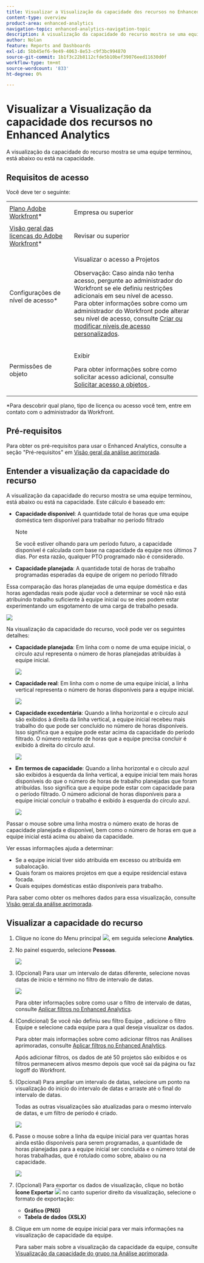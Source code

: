 ```yaml
---
title: Visualizar a Visualização da capacidade dos recursos no Enhanced Analytics
content-type: overview
product-area: enhanced-analytics
navigation-topic: enhanced-analytics-navigation-topic
description: A visualização da capacidade do recurso mostra se uma equipe terminou, está abaixo ou está na capacidade. Este cálculo é baseado em - EDIT ME.
author: Nolan
feature: Reports and Dashboards
exl-id: 5bb45ef6-9e49-4063-8e53-c9f3bc994870
source-git-commit: 1b1f3c22b8112cfde5b10bef39076eed11630d0f
workflow-type: tm+mt
source-wordcount: '833'
ht-degree: 0%

---
```


# Visualizar a Visualização da capacidade dos recursos no Enhanced Analytics

A visualização da capacidade do recurso mostra se uma equipe terminou, está abaixo ou está na capacidade.

## Requisitos de acesso

Você deve ter o seguinte:

<table style="table-layout:auto"> 
 <col> 
 <col> 
 <tbody> 
  <tr> 
   <td role="rowheader"><a href="https://www.workfront.com/plans" target="_blank">Plano Adobe Workfront</a>*</td> 
   <td> <p>Empresa ou superior</p> </td> 
  </tr> 
  <tr> 
   <td role="rowheader"><a href="../administration-and-setup/add-users/access-levels-and-object-permissions/wf-licenses.md" class="MCXref xref">Visão geral das licenças do Adobe Workfront</a>*</td> 
   <td> <p>Revisar ou superior</p> </td> 
  </tr> 
  <tr> 
   <td role="rowheader">Configurações de nível de acesso*</td> 
   <td> <p>Visualizar o acesso a Projetos</p> <p>Observação: Caso ainda não tenha acesso, pergunte ao administrador do Workfront se ele definiu restrições adicionais em seu nível de acesso.<br>Para obter informações sobre como um administrador do Workfront pode alterar seu nível de acesso, consulte <a href="../administration-and-setup/add-users/configure-and-grant-access/create-modify-access-levels.md" class="MCXref xref">Criar ou modificar níveis de acesso personalizados</a>.</p> </td> 
  </tr> 
  <tr> 
   <td role="rowheader">Permissões de objeto</td> 
   <td> <p>Exibir</p> <p>Para obter informações sobre como solicitar acesso adicional, consulte <a href="../workfront-basics/grant-and-request-access-to-objects/request-access.md" class="MCXref xref">Solicitar acesso a objetos </a>.</p> </td> 
  </tr> 
 </tbody> 
</table>

&#42;Para descobrir qual plano, tipo de licença ou acesso você tem, entre em contato com o administrador da Workfront.

## Pré-requisitos

Para obter os pré-requisitos para usar o Enhanced Analytics, consulte a seção &quot;Pré-requisitos&quot; em [Visão geral da análise aprimorada](../enhanced-analytics/enhanced-analytics-overview.md).

## Entender a visualização da capacidade do recurso

A visualização da capacidade do recurso mostra se uma equipe terminou, está abaixo ou está na capacidade. Este cálculo é baseado em:

* **Capacidade disponível**: A quantidade total de horas que uma equipe doméstica tem disponível para trabalhar no período filtrado

   >[!NOTE]
   >
   >Se você estiver olhando para um período futuro, a capacidade disponível é calculada com base na capacidade da equipe nos últimos 7 dias. Por esta razão, qualquer PTO programado não é considerado.

* **Capacidade planejada**: A quantidade total de horas de trabalho programadas esperadas da equipe de origem no período filtrado

Essa comparação das horas planejadas de uma equipe doméstica e das horas agendadas reais pode ajudar você a determinar se você não está atribuindo trabalho suficiente à equipe inicial ou se eles podem estar experimentando um esgotamento de uma carga de trabalho pesada.

![](assets/resource-capacity-350x110.png)

Na visualização da capacidade do recurso, você pode ver os seguintes detalhes:

* **Capacidade planejada**: Em linha com o nome de uma equipe inicial, o círculo azul representa o número de horas planejadas atribuídas à equipe inicial.

   ![](assets/resource-capacity-blue-circle.png)

* **Capacidade real**: Em linha com o nome de uma equipe inicial, a linha vertical representa o número de horas disponíveis para a equipe inicial.

   ![](assets/resource-capacity-vertical-line.png)

* **Capacidade excedentária**: Quando a linha horizontal e o círculo azul são exibidos à direita da linha vertical, a equipe inicial recebeu mais trabalho do que pode ser concluído no número de horas disponíveis. Isso significa que a equipe pode estar acima da capacidade do período filtrado. O número restante de horas que a equipe precisa concluir é exibido à direita do círculo azul.

   ![](assets/resource-capacity-over-capacity.png)

* **Em termos de capacidade**: Quando a linha horizontal e o círculo azul são exibidos à esquerda da linha vertical, a equipe inicial tem mais horas disponíveis do que o número de horas de trabalho planejadas que foram atribuídas. Isso significa que a equipe pode estar com capacidade para o período filtrado. O número adicional de horas disponíveis para a equipe inicial concluir o trabalho é exibido à esquerda do círculo azul.

   ![](assets/resource-capacity-under-capacity.png)

Passar o mouse sobre uma linha mostra o número exato de horas de capacidade planejada e disponível, bem como o número de horas em que a equipe inicial está acima ou abaixo da capacidade.

Ver essas informações ajuda a determinar:

* Se a equipe inicial tiver sido atribuída em excesso ou atribuída em subalocação.
* Quais foram os maiores projetos em que a equipe residencial estava focada.
* Quais equipes domésticas estão disponíveis para trabalho.

Para saber como obter os melhores dados para essa visualização, consulte [Visão geral da análise aprimorada](../enhanced-analytics/enhanced-analytics-overview.md).

## Visualizar a capacidade do recurso

1. Clique no ícone do Menu principal ![](assets/main-menu-icon-16x12.png), em seguida selecione **Analytics**.
1. No painel esquerdo, selecione **Pessoas**.

   ![](assets/people-area-cropped-qs-350x276.png)

1. (Opcional) Para usar um intervalo de datas diferente, selecione novas datas de início e término no filtro de intervalo de datas.

   ![](assets/filters-select-date-range-350x344.png)

   Para obter informações sobre como usar o filtro de intervalo de datas, consulte [Aplicar filtros no Enhanced Analytics](../enhanced-analytics/use-enhanced-analytics-filters.md).

1. (Condicional) Se você não definiu seu filtro Equipe , adicione o filtro Equipe e selecione cada equipe para a qual deseja visualizar os dados.

   Para obter mais informações sobre como adicionar filtros nas Análises aprimoradas, consulte [Aplicar filtros no Enhanced Analytics](../enhanced-analytics/use-enhanced-analytics-filters.md).

   Após adicionar filtros, os dados de até 50 projetos são exibidos e os filtros permanecem ativos mesmo depois que você sai da página ou faz logoff do Workfront.

1. (Opcional) Para ampliar um intervalo de datas, selecione um ponto na visualização do início do intervalo de datas e arraste até o final do intervalo de datas.

   Todas as outras visualizações são atualizadas para o mesmo intervalo de datas, e um filtro de período é criado.

   ![](assets/timeframe-filter-350x220.png)

1. Passe o mouse sobre a linha da equipe inicial para ver quantas horas ainda estão disponíveis para serem programadas, a quantidade de horas planejadas para a equipe inicial ser concluída e o número total de horas trabalhadas, que é rotulado como sobre, abaixo ou na capacidade.

   ![](assets/resource-capacity-capacity-pop-up-350x213.png)

1. (Opcional) Para exportar os dados de visualização, clique no botão **Ícone Exportar** ![](assets/export.png) no canto superior direito da visualização, selecione o formato de exportação:

   * **Gráfico (PNG)**
   * **Tabela de dados (XSLX)**

1. Clique em um nome de equipe inicial para ver mais informações na visualização de capacidade da equipe.

   Para saber mais sobre a visualização da capacidade da equipe, consulte [Visualização da capacidade do grupo na Análise aprimorada](../enhanced-analytics/team-capacity-overview.md).


